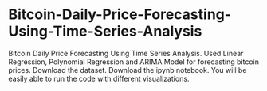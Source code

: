 # Bitcoin-Daily-Price-Forecasting-Using-Time-Series-Analysis
Bitcoin Daily Price Forecasting Using Time  Series Analysis. Used Linear Regression, Polynomial Regression and ARIMA Model for forecasting bitcoin prices.
Download the dataset.
Download the ipynb notebook.
You will be easily able to run the code with different visualizations.

